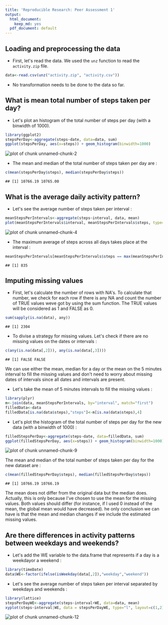 ```yaml
---
title: 'Reproducible Research: Peer Assessment 1'
output:
  html_document:
    keep_md: yes
  pdf_document: default
---
```



## Loading and preprocessing the data

* First, let's read the data. We used the `unz` function to read the `activity.zip` file.


```r
data<-read.csv(unz("activity.zip", "activity.csv"))
```

* No transformation needs to be done to the data so far.

## What is mean total number of steps taken per day?

* Let's plot an histogram of the total number of steps per day (with a binwidth of 1000).


```r
library(ggplot2)
stepsPerDay<-aggregate(steps~date, data=data, sum)
ggplot(stepsPerDay, aes(x=steps)) + geom_histogram(binwidth=1000)
```

![plot of chunk unnamed-chunk-2](figure/unnamed-chunk-2-1.png) 

* The mean and median of the total number of steps taken per day are :


```r
c(mean(stepsPerDay$steps), median(stepsPerDay$steps))
```

```
## [1] 10766.19 10765.00
```

## What is the average daily activity pattern?

* Let's see the average number of steps taken per interval :


```r
meanStepsPerIntervals<-aggregate(steps~interval, data, mean)
plot(meanStepsPerIntervals$interval, meanStepsPerIntervals$steps, type="l", xlab="interval", ylab="average number of steps taken across all days")
```

![plot of chunk unnamed-chunk-4](figure/unnamed-chunk-4-1.png) 


* The maximum average of steps across all days takes place at the interval :


```r
meanStepsPerIntervals[meanStepsPerIntervals$steps == max(meanStepsPerIntervals$steps),"interval"]
```

```
## [1] 835
```

## Imputing missing values

* First, let's calculate the number of rows with NA's. 
To calculate that number, we check for each row if there is any NA and count the number of TRUE values weve got by using the sum function. The TRUE values will be considered as 1 and FALSE as 0.


```r
sum(sapply(is.na(data), any))
```

```
## [1] 2304
```

* To divise a strategy for missing values. Let's check if there are no missing values on the dates or intervals :

```r
c(any(is.na(data[,2])), any(is.na(data[,3])))
```

```
## [1] FALSE FALSE
```

We can use either the mean, median for a day or the mean on the 5 minutes interval to fill the missing values and don't need to worry about missing dates of intervals since all dates and intervals are present.

* Let's take the mean of 5 minutes intervals to fill the missing values :


```r
library(plyr)
m<-join(data, meanStepsPerIntervals, by="interval", match="first")
filledData<-data
filledData[is.na(data$steps),"steps"]<-m[is.na(data$steps),4]
```

* Let's plot the histogram of the total number of steps per day for the new data (with a binwidth of 1000) :


```r
filledStepsPerDay<-aggregate(steps~date, data=filledData, sum)
ggplot(filledStepsPerDay, aes(x=steps)) + geom_histogram(binwidth=1000)
```

![plot of chunk unnamed-chunk-9](figure/unnamed-chunk-9-1.png) 

  The mean and median of the total number of steps taken per day for the new dataset are :


```r
c(mean(filledStepsPerDay$steps), median(filledStepsPerDay$steps))
```

```
## [1] 10766.19 10766.19
```

  The mean does not differ from the original data but the median does. Actually, this is only because I've chosen to use the mean for the missing values. Both values should differ (for instance, if I used 0 instead of the mean, the global mean would have decreased). he only conclusion we can have is that the mean and median changes if we include the estimated missing values.

## Are there differences in activity patterns between weekdays and weekends?

* Let's add the WE variable to the data.frame that represents if a day is a weekdayor a weekend :


```r
library(timeDate)
data$WE<-factor(ifelse(isWeekday(data[,2]),"weekday","weekend"))
```

* Let's see the average number of steps taken per interval separated by weekdays and weekends :


```r
library(lattice)
stepsPerDayWE<-aggregate(steps~interval+WE, data=data, mean)
xyplot(steps~interval|WE, data = stepsPerDayWE, type="l", layout=c(1,2))
```

![plot of chunk unnamed-chunk-12](figure/unnamed-chunk-12-1.png) 
